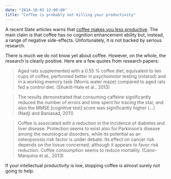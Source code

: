 ```yaml
---
date: "2014-10-03 12:00:00"
title: "Coffee is probably not killing your productivity"
---
```




A recent Slate articles warns that [coffee makes you less productive](http://www.slate.com/blogs/moneybox/2014/09/25/coffee_science_caffeine_induces_adrenaline_release_reduces_rem_sleep_and.html). The main claim is that coffee has no cognition enhancement ability but, instead, a range of negative side-effects. Unfortunately, it is not backed by serious research.

There is much we do not know yet about coffee. However, on the whole, the research is clearly positive. Here are a few quotes from research papers:

> Aged rats supplemented with a 0.55 % coffee diet, equivalent to ten cups of coffee, performed better in psychomotor testing (rotarod) and in a working memory task (Morris water maze) compared to aged rats fed a control diet. (Shukitt-Hale et al., 2013)


> The results demonstrated that consuming caffeine significantly reduced the number of errors and time spent for tracing the star, and also the MMSE [cognitive test] score was significantly higher (&hellip;) (Nadji and Baniasad, 2011)


> Coffee is associated with a reduction in the incidence of diabetes and liver disease. Protection seems to exist also for Parkinson&rsquo;s disease among the neurological disorders, while its potential as an osteoporosis risk factor is under debate. Its effect on cancer risk depends on the tissue concerned, although it appears to favor risk reduction. Coffee consumption seems to reduce mortality. (Cano-Marquina et al., 2013)


If your intellectual productivity is low, stopping coffee is almost surely not going to help.

